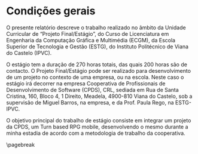 
# Condições gerais

O presente relatório descreve o trabalho realizado no âmbito da Unidade Curricular de “Projeto Final/Estágio”, do Curso de Licenciatura em Engenharia da Computação Gráfica e Multimédia (ECGM), da Escola Superior de Tecnologia e Gestão (ESTG), do Instituto Politécnico de Viana do Castelo (IPVC).

O estágio tem a duração de 270 horas totais, das quais 200 horas são de contacto. O Projeto Final/Estágio pode ser realizado para desenvolvimento de um projeto no contexto de uma empresa, ou na escola. Neste caso o estágio irá decorrer na empresa Cooperativa de Profissionais de Desenvolvimento de Software (CPDS), CRL, sediada em Rua de Santa Cristina, 160, Bloco 4, 1 Direito, Meadela, 4900-810 Viana do Castelo, sob a supervisão de Miguel Barros, na empresa, e da Prof. Paula Rego, na ESTG-IPVC.

O objetivo principal do trabalho de estágio consiste em integrar um projeto da CPDS, um Turn based RPG mobile, desenvolvendo o mesmo durante a minha estadia de acordo com a metodologia de trabalho da cooperativa.

\pagebreak
